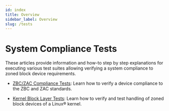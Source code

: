 ```yaml
---
id: index
title: Overview
sidebar_label: Overview
slug: /tests
---
```


# System Compliance Tests

These articles provide information and how-to step by step explanations for
executing various test suites allowing verifying a system compliance to zoned
block device requirements.

* [ZBC/ZAC Compliance Tests](zbc-tests.md): Learn how to verify a device
  compliance to the ZBC and ZAC standards.

* [Kernel Block Layer Tests](blktests.md): Learn how to verify and test handling
  of zoned block devices of a Linux&reg; kernel.

